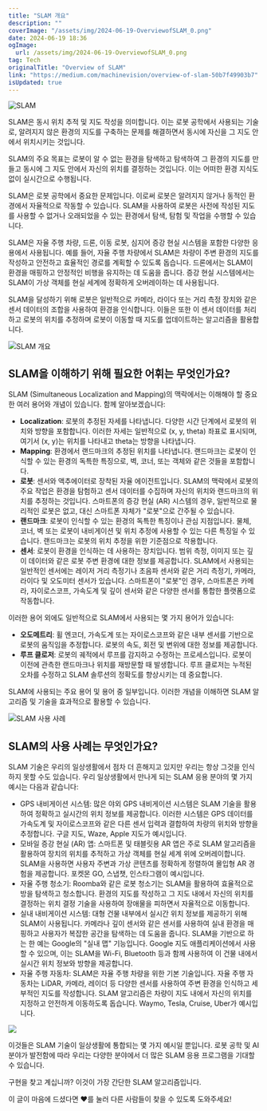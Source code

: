 ```yaml
---
title: "SLAM 개요"
description: ""
coverImage: "/assets/img/2024-06-19-OverviewofSLAM_0.png"
date: 2024-06-19 18:36
ogImage:
  url: /assets/img/2024-06-19-OverviewofSLAM_0.png
tag: Tech
originalTitle: "Overview of SLAM"
link: "https://medium.com/machinevision/overview-of-slam-50b7f49903b7"
isUpdated: true
---
```


![SLAM](/assets/img/2024-06-19-OverviewofSLAM_0.png)

SLAM은 동시 위치 추적 및 지도 작성을 의미합니다. 이는 로봇 공학에서 사용되는 기술로, 알려지지 않은 환경의 지도를 구축하는 문제를 해결하면서 동시에 자신을 그 지도 안에서 위치시키는 것입니다.

SLAM의 주요 목표는 로봇이 알 수 없는 환경을 탐색하고 탐색하여 그 환경의 지도를 만들고 동시에 그 지도 안에서 자신의 위치를 결정하는 것입니다. 이는 어떠한 환경 지식도 없이 실시간으로 수행됩니다.

SLAM은 로봇 공학에서 중요한 문제입니다. 이로써 로봇은 알려지지 않거나 동적인 환경에서 자율적으로 작동할 수 있습니다. SLAM을 사용하여 로봇은 사전에 작성된 지도를 사용할 수 없거나 오래되었을 수 있는 환경에서 탐색, 탐험 및 작업을 수행할 수 있습니다.

<div class="content-ad"></div>

SLAM은 자율 주행 차량, 드론, 이동 로봇, 심지어 증강 현실 시스템을 포함한 다양한 응용에서 사용됩니다. 예를 들어, 자율 주행 차량에서 SLAM은 차량이 주변 환경의 지도를 작성하고 안전하고 효율적인 경로를 계획할 수 있도록 돕습니다. 드론에서는 SLAM이 환경을 매핑하고 안정적인 비행을 유지하는 데 도움을 줍니다. 증강 현실 시스템에서는 SLAM이 가상 객체를 현실 세계에 정확하게 오버레이하는 데 사용됩니다.

SLAM을 달성하기 위해 로봇은 일반적으로 카메라, 라이다 또는 거리 측정 장치와 같은 센서 데이터의 조합을 사용하여 환경을 인식합니다. 이들은 또한 이 센서 데이터를 처리하고 로봇의 위치를 추정하며 로봇이 이동할 때 지도를 업데이트하는 알고리즘을 활용합니다.

![SLAM 개요](/assets/img/2024-06-19-OverviewofSLAM_1.png)

## SLAM을 이해하기 위해 필요한 어휘는 무엇인가요?

<div class="content-ad"></div>

SLAM (Simultaneous Localization and Mapping)의 맥락에서는 이해해야 할 중요한 여러 용어와 개념이 있습니다. 함께 알아보겠습니다:

- **Localization**: 로봇의 추정된 자세를 나타냅니다. 다양한 시간 단계에서 로봇의 위치와 방향을 포함합니다. 이러한 자세는 일반적으로 (x, y, theta) 좌표로 표시되며, 여기서 (x, y)는 위치를 나타내고 theta는 방향을 나타냅니다.
- **Mapping**: 환경에서 랜드마크의 추정된 위치를 나타냅니다. 랜드마크는 로봇이 인식할 수 있는 환경의 독특한 특징으로, 벽, 코너, 또는 객체와 같은 것들을 포함합니다.
- **로봇**: 센서와 액추에이터로 장착된 자율 에이전트입니다. SLAM의 맥락에서 로봇의 주요 작업은 환경을 탐험하고 센서 데이터를 수집하며 자신의 위치와 랜드마크의 위치를 추정하는 것입니다. 스마트폰의 증강 현실 (AR) 시스템의 경우, 일반적으로 물리적인 로봇은 없고, 대신 스마트폰 자체가 "로봇"으로 간주될 수 있습니다.
- **랜드마크**: 로봇이 인식할 수 있는 환경의 독특한 특징이나 관심 지점입니다. 물체, 코너, 벽 또는 로봇이 내비게이션 및 위치 추정에 사용할 수 있는 다른 특징일 수 있습니다. 랜드마크는 로봇의 위치 추정을 위한 기준점으로 작용합니다.
- **센서**: 로봇이 환경을 인식하는 데 사용하는 장치입니다. 범위 측정, 이미지 또는 깊이 데이터와 같은 로봇 주변 환경에 대한 정보를 제공합니다. SLAM에서 사용되는 일반적인 센서에는 레이저 거리 측정기나 초음파 센서와 같은 거리 측정기, 카메라, 라이다 및 오도미터 센서가 있습니다. 스마트폰이 "로봇"인 경우, 스마트폰은 카메라, 자이로스코프, 가속도계 및 깊이 센서와 같은 다양한 센서를 통합한 플랫폼으로 작동합니다.

이러한 용어 외에도 일반적으로 SLAM에서 사용되는 몇 가지 용어가 있습니다:

- **오도메트리**: 휠 엔코더, 가속도계 또는 자이로스코프와 같은 내부 센서를 기반으로 로봇의 움직임을 추정합니다. 로봇의 속도, 회전 및 변위에 대한 정보를 제공합니다.
- **루프 클로저**: 로봇의 궤적에서 루프를 감지하고 수정하는 프로세스입니다. 로봇이 이전에 관측한 랜드마크나 위치를 재방문할 때 발생합니다. 루프 클로저는 누적된 오차를 수정하고 SLAM 솔루션의 정확도를 향상시키는 데 중요합니다.

<div class="content-ad"></div>

SLAM에 사용되는 주요 용어 및 용어 중 일부입니다. 이러한 개념을 이해하면 SLAM 알고리즘 및 기술을 효과적으로 활용할 수 있습니다.

![SLAM 사용 사례](/assets/img/2024-06-19-OverviewofSLAM_2.png)

## SLAM의 사용 사례는 무엇인가요?

SLAM 기술은 우리의 일상생활에서 점차 더 흔해지고 있지만 우리는 항상 그것을 인식하지 못할 수도 있습니다. 우리 일상생활에서 만나게 되는 SLAM 응용 분야의 몇 가지 예시는 다음과 같습니다:

<div class="content-ad"></div>

- GPS 내비게이션 시스템: 많은 야외 GPS 내비게이션 시스템은 SLAM 기술을 활용하여 정확하고 실시간의 위치 정보를 제공합니다. 이러한 시스템은 GPS 데이터를 가속도계 및 자이로스코프와 같은 다른 센서 입력과 결합하여 차량의 위치와 방향을 추정합니다. 구글 지도, Waze, Apple 지도가 예시입니다.
- 모바일 증강 현실 (AR) 앱: 스마트폰 및 태블릿용 AR 앱은 주로 SLAM 알고리즘을 활용하여 장치의 위치를 추적하고 가상 객체를 현실 세계 위에 오버레이합니다. SLAM을 사용하면 사용자 주변과 가상 콘텐츠를 정확하게 정렬하여 몰입형 AR 경험을 제공합니다. 포켓몬 GO, 스냅챗, 인스타그램이 예시입니다.
- 자율 주행 청소기: Roomba와 같은 로봇 청소기는 SLAM을 활용하여 효율적으로 방을 탐색하고 청소합니다. 환경의 지도를 작성하고 그 지도 내에서 자신의 위치를 결정하는 위치 결정 기술을 사용하여 장애물을 피하면서 자율적으로 이동합니다.
- 실내 내비게이션 시스템: 대형 건물 내부에서 실시간 위치 정보를 제공하기 위해 SLAM이 사용됩니다. 카메라나 깊이 센서와 같은 센서를 사용하여 실내 환경을 매핑하고 사용자가 복잡한 공간을 탐색하는 데 도움을 줍니다. SLAM을 기반으로 하는 한 예는 Google의 "실내 맵" 기능입니다. Google 지도 애플리케이션에서 사용할 수 있으며, 이는 SLAM을 Wi-Fi, Bluetooth 등과 함께 사용하여 이 건물 내에서 실시간 위치 정보와 방향을 제공합니다.
- 자율 주행 자동차: SLAM은 자율 주행 차량을 위한 기본 기술입니다. 자율 주행 자동차는 LiDAR, 카메라, 레이더 등 다양한 센서를 사용하여 주변 환경을 인식하고 세부적인 지도를 작성합니다. SLAM 알고리즘은 차량이 지도 내에서 자신의 위치를 지정하고 안전하게 이동하도록 돕습니다. Waymo, Tesla, Cruise, Uber가 예시입니다.

<img src="/assets/img/2024-06-19-OverviewofSLAM_3.png" />

이것들은 SLAM 기술이 일상생활에 통합되는 몇 가지 예시일 뿐입니다. 로봇 공학 및 AI 분야가 발전함에 따라 우리는 다양한 분야에서 더 많은 SLAM 응용 프로그램을 기대할 수 있습니다.

구현을 찾고 계십니까? 이것이 가장 간단한 SLAM 알고리즘입니다.

<div class="content-ad"></div>

이 글이 마음에 드셨다면 ❤를 눌러 다른 사람들이 찾을 수 있도록 도와주세요!
